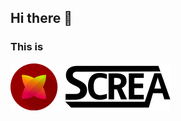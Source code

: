 ## Hi there 👋

<div>
      <h3>This is</h3>
      <img src="assets/screa-font-512x.png" width="256px"/>
    </div>
  

[logo]: assets/screa-x512.png
[logo-font]: assets/screa-font-512x.png
